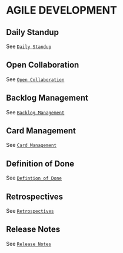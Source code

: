 # AGILE DEVELOPMENT

## Daily Standup
See [`Daily Standup`](https://github.com/HighOutputVentures/engineering-playbook/blob/main/agile-development/00-daily-standup/README.md)

## Open Collaboration
See [`Open Collaboration`](https://github.com/HighOutputVentures/engineering-playbook/blob/main/agile-development/01-open-collaboration/README.md)

## Backlog Management
See [`Backlog Management`](https://github.com/HighOutputVentures/engineering-playbook/blob/main/agile-development/02-backlog-management/README.md)

## Card Management
See [`Card Management`](https://github.com/HighOutputVentures/engineering-playbook/blob/main/agile-development/03-card-management/README.md)

## Definition of Done
See [`Defintion of Done`](https://github.com/HighOutputVentures/engineering-playbook/blob/main/agile-development/04-definition-of-done/README.md)

## Retrospectives
See [`Retrospectives`](https://github.com/HighOutputVentures/engineering-playbook/blob/main/agile-development/05-retrospectives/README.md)

## Release Notes
See [`Release Notes`](https://github.com/HighOutputVentures/engineering-playbook/blob/main/agile-development/06-release-notes/README.md)


